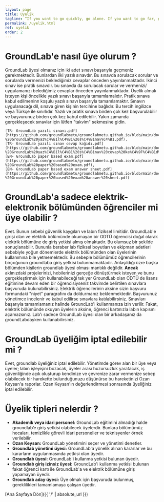 ```yaml
---
layout: page
title: Üyelik
tagline: “If you want to go quickly, go alone. If you want to go far, go together.”
permalink: /uyelik.html
ref: uyelik
order: 2
---
```

<h1>GroundLab'e nasıl üye olurum ?</h1>

  GroundLab üyesi olmanız için iki adet sınavı başarıyla geçmeniz gerekmektedir. Bunlardan ilki yazılı sınavdır. Bu sınavda sorulacak sorular ve sorularda vermenizi beklediğimiz cevaplar önceden yayınlanmaktadır. İkinci sınav ise pratik sınavdır. bu sınavda da sorulacak sorular ve vermenizi/ uygulamanızı belediğimiz cevaplar önceden yayınlanmaktadır. Üyelik almak isteyen kişi öncelikle yazılı sınavı başarıyla tamamlamalıdır. Pratik sınava kabul edilmeninn koşulu yazılı sınavı başarıyla tamamlamaktır. Sınavın uygulanacağı dil, sınava giren kişinin tercihine bağlıdır. Bu tercih ingilizce veya Türkçe ile sınırlıdır. Yazılı ve pratik sınava birden çok kez başvurulabilir ve başvurunuz birden çok kez kabul edilebilir. Yakın zamanda gerçekleşecek sınavlar için lütfen "takvim" sekmesine gidin.

    [TR- GroundLab yazılı sınavı.pdf](https://github.com/groundlabmetu/groundlabmetu.github.io/blob/main/docs/TR-%20GroundLab%20yaz%C4%B1l%C4%B1%20s%C4%B1nav%C4%B1.pdf),
    [TR- GroundLab yazılı sınav cevap kağıdı.pdf](https://github.com/groundlabmetu/groundlabmetu.github.io/blob/main/docs/TR-%20GroundLab%20yaz%C4%B1l%C4%B1%20s%C4%B1nav%20cevap%20ka%C4%9F%C4%B1d%C4%B1.pdf),
    [EN- GroundLab paper based exam.pdf](https://github.com/groundlabmetu/groundlabmetu.github.io/blob/main/docs/EN-%20GroundLab%20paper%20based%20exam.pdf),
    [EN- GroundLab paper based exam answer sheet.pdf](https://github.com/groundlabmetu/groundlabmetu.github.io/blob/main/docs/EN-%20GroundLab%20paper%20based%20exam%20answer%20sheet.pdf)






<h1>GroundLab'a sadece elektrik-elektronik bölümünden öğrenciler mi üye olabilir ?</h1>
Evet. Bunun sebebi güvenlik kaygıları ve labın fiziksel limitidir. GroundLab'e girişi olan ve elektrik bölümünde okumayan bir ODTÜ öğrencisi doğal olarak elektrik bölümüne de giriş yetkisi almış olmaktadır. Bu olumsuz bir şekilde sonuçlanabilir. Bununla beraber lab fiziksel boyutları ve ekipman adetleri sebebiyle yoğun dönemlerde elektrik bölümünden olan üyelerinin kullanımına bile yetmemektedir. Bu sebeple bölümümüz öğrencilerinin birçoğunun groundlaba giriş yetkisi bulunmamaktadır. Anlaşıldığı üzre başka bölümden kişilerin groundlab üyesi olması mantıklı değildir. <b>Ancak</b> aklınızdaki projelerinizi, hobilerinizi gerçeğe dönüştürmek isteyen ve bunu gerçekleştirmek için kullanabileceği tek yer GroundLab olan  ODTÜ de lisans eğitimine devam eden bir öğrencisiyseniz takvimde belirtilen sınavlara başvuruda bulunabilirsiniz. Elektrik öğrencilerinin aksine sizin başvuru formundaki "niyet" paragrafını da doldurmanız beklenmektedir. Başvurunuz yönetimce incelenir ve kabul edilirse sınavlara katılabilirsiniz. Sınavları başarıyla tamamlamanız halinde GroundLab'i kullanmanıza izin verilir. Fakat, elektrik bölümünde okuyan üyelerin aksine, öğrenci kartınızla labın kapısını açamazsınız. Lab'ı sadece GroundLab üyesi olan bir arkadaşanız da groundLabdayken kullanabilirsiniz.



<h1>GroundLab üyeliğim iptal edilebilir mi ?</h1>
Evet, groundlab üyeliğiniz iptal edilebilir. Yönetimde görev alan bir üye veya üyeler; labın işleyişini bozacak, üyeler arası huzursuzluk yaratacak, iş güvenliğinde açık oluşturup kendinize ve çevrenize zarar vermenize sebep olabilecek bir harekette bulunduğunuzu düşünürse bu hareketinizi Ozan Keysan'a raporlar. Ozan Keysan'ın değerlendirmesi sonrasında üyeliğiniz iptal edilebilir.

<h1>Üyelik tipleri nelerdir ?</h1>
  <ul>
    <li><b>Akademik veya idari personel:</b> GroundLab eğitimini almadığı halde groundlab’e giriş yetkisi olabilecek üyelerdir. Bunlara bölümümüz hocaları, temizlikle görevli idari personeller ve teknisyenler örnek verilebilir.</li>
    <li><b>Ozan Keysan:</b> GroundLab yönetimini seçer ve yönetimi denetler. </li>
    <li><b>Groundlab yönetimi üyesi:</b> GroundLab'a yönelik alınan kararlar ve bu kararların uygulanmasında yetkisi olan üyedir.</li>
    <li><b>Groundlab üyesi:</b> GroundLab'i kullanma yetkisi bulunan üyedir. </li>
    <li><b>Groundlab giriş izinsiz üyesi:</b> GroundLab'i kullanma yetkisi bulunan fakat öğrenci kartı ile GroundLab'a ve elektrik bölümüne giriş yapamayan üyedir. </li>
    <li><b>Groundlab aday üyesi:</b> Üye olmak için başvuruda bulunmuş, gereklilikleri tamamlamaya çalışan üyedir.</li>
  </ul>


[Ana Sayfaya Dön]({{ '/' | absolute_url }})
